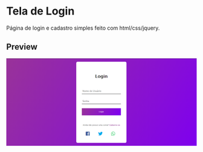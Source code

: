 # Tela de Login
Página de login e cadastro simples feito com html/css/jquery.

## Preview
![](img/login.png)
